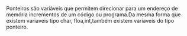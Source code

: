 Ponteiros são variáveis que permitem direcionar para um endereço de memória incrementos de um código ou programa.Da mesma forma que existem variaveis tipo char, floa,int,também existem variaveis do tipo ponteiro.
